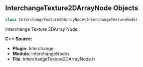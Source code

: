 ## InterchangeTexture2DArrayNode Objects

```python
class InterchangeTexture2DArrayNode(InterchangeTextureNode)
```

Interchange Texture 2DArray Node

**C++ Source:**

- **Plugin**: Interchange
- **Module**: InterchangeNodes
- **File**: InterchangeTexture2DArrayNode.h

<a id="unreal.InterchangeTextureCubeArrayNode"></a>